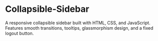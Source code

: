 # Collapsible-Sidebar
A responsive collapsible sidebar built with HTML, CSS, and JavaScript. Features smooth transitions, tooltips, glassmorphism design, and a fixed logout button.
